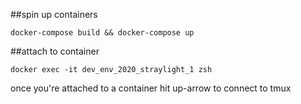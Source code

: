 ##spin up containers
```
docker-compose build && docker-compose up
```

##attach to container
```
docker exec -it dev_env_2020_straylight_1 zsh
```

once you're attached to a container hit up-arrow to connect to tmux